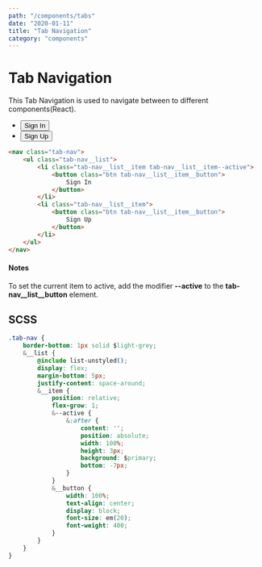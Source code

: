 ```yaml
---
path: "/components/tabs"
date: "2020-01-11"
title: "Tab Navigation"
category: "components"
---
```


# Tab Navigation

This Tab Navigation is used to navigate between to different components(React).


<nav class="tab-nav margin-top-40">
	<ul class="tab-nav__list">
		<li id="item1" class="tab-nav__list__item tab-nav__list__item--active">
			<button class="btn tab-nav__list__item__button" onclick="(() => { document.getElementById('item1').classList.add('tab-nav__list__item--active'); document.getElementById('item2').classList.remove('tab-nav__list__item--active'); })()">
				Sign In
			</button>
		</li>
		<li id="item2" class="tab-nav__list__item">
			<button class="btn tab-nav__list__item__button" onclick="(() => { document.getElementById('item2').classList.add('tab-nav__list__item--active'); document.getElementById('item1').classList.remove('tab-nav__list__item--active'); })()">
				Sign Up
			</button>
		</li>
	</ul>
</nav>


<div class="code-with-notes margin-top-40">

```html
<nav class="tab-nav">
	<ul class="tab-nav__list">
		<li class="tab-nav__list__item tab-nav__list__item--active">
			<button class="btn tab-nav__list__item__button">
				Sign In
			</button>
		</li>
		<li class="tab-nav__list__item">
			<button class="btn tab-nav__list__item__button">
				Sign Up
			</button>
		</li>
	</ul>
</nav>
```

<div class="code-with-notes__note">

#### Notes

To set the current item to active, add the modifier **--active** to the **tab-nav\_\_list\_\_button** element.

</div>

</div>

## SCSS

```css
.tab-nav {
	border-bottom: 1px solid $light-grey;
	&__list {
		@include list-unstyled();
		display: flex;
		margin-bottom: 5px;
		justify-content: space-around;
		&__item {
			position: relative;
			flex-grow: 1;
			&--active {
				&:after {
					content: '';
					position: absolute;
					width: 100%;
					height: 3px;
					background: $primary;
					bottom: -7px;
				}
			}
			&__button {
				width: 100%;
				text-align: center;
				display: block;
				font-size: em(20);
				font-weight: 400;
			}
		}
	}
}
```
